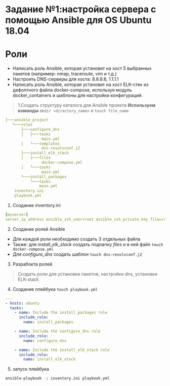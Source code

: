 # Задание №1:настройка сервера с помощью Ansible для OS Ubuntu 18.04

# Роли
- Написать роль Ansible, которая установит на хост 5 выбранных пакетов (например: nmap, traceroute, vim и т.д.)
- Настроить DNS-серверы для хоста: 8.8.8.8, 1.1.1.1
- Написать роль Ansible, которая установит на хост ELK-стек из дефолтного файла docker-compose, используя модуль docker_containers и шаблоны для настройки конфигураций.

> 1.Создать структуру каталога для Ansible проекта
**Используем команды** `mkdir <directory_name>` и `touch file_name`
```yaml
├───ansible_project
   └───roles 
       ├───configure_dns
       │   ├───tasks
                main.yml
       │   └───templates
                dns-resolvconf.j2
       ├───install_elk_stack
       │   ├───files
                docker-compose.yml
       │   └───tasks
                main.yml
       └───install_packages
           └───tasks
               main.yml
    inventory.ini
    playbook.yml
```

1. Создание inventory.ini
```yaml
[myserver]
server_ip_address ansible_ssh_user=root ansible_ssh_private_key_file=/root/.ssh/id_rsa
```

2. Создание ролей Ansible
- Для каждой роли необходимо создать 3 отдельных файла
- Также: для *install_elk_stack* создать подпапку *files* и в ней файл `touch docker-compose.yml`  
- Для *configure_dns* создать шаблон `touch dns-resolvconf.j2`
3. Разрабокта ролей
>Создать роли для установки пакетов, настройки dns, установки ELK-stack
4. Создание плейбука `touch playbook.yml` 


```yaml
---
- hosts: ubuntu
  tasks:
    - name: Include the install_packages role
      include_role:
        name: install_packages

    - name: Include the configure_dns role
      include_role:
        name: configure_dns

    - name: Include the install_elk_stack role
      include_role:
        name: install_elk_stack
```
5. запуск плейбука
```bash
ansible-playbook -i inventory.ini playbook.yml
```

